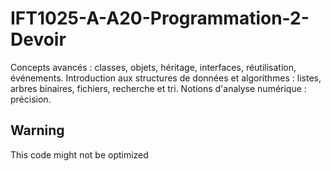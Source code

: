 # IFT1025-A-A20-Programmation-2-Devoir
Concepts avancés : classes, objets, héritage, interfaces, réutilisation, événements. Introduction aux structures de données et algorithmes : listes, arbres binaires, fichiers, recherche et tri. Notions d'analyse numérique : précision.


## Warning
This code might not be optimized